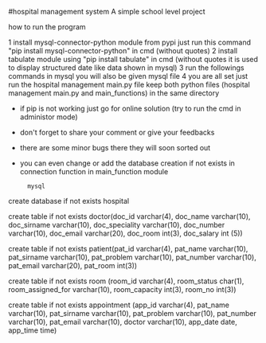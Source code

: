 #hospital management system
A simple school level project

how to run the program

1 install mysql-connector-python module from pypi just run this command "pip install mysql-connector-python" in cmd (without quotes)
2 install tabulate module using "pip install tabulate" in cmd (without quotes it is used to display structured date like data shown in mysql)
3 run the followings commands in mysql you will also be given mysql file 
4 you are all set just run the hospital management main.py file keep both python files (hospital management main.py and main_functions) in the same directory

* if pip is not working just go for online solution (try to run the cmd in administor mode)
* don't forget to share your comment or give your feedbacks
* there are some minor bugs there they will soon sorted out 
* you can even change or add the database creation if not exists in connection function in main_function module   


 		mysql 
create database if not exists hospital

create table if not exists doctor(doc_id varchar(4), doc_name varchar(10), doc_sirname varchar(10), doc_speciality varchar(10), doc_number varchar(10), doc_email varchar(20), doc_room int(3), doc_salary int (5))

create table if not exists patient(pat_id varchar(4), pat_name varchar(10), pat_sirname varchar(10), pat_problem varchar(10), pat_number varchar(10), pat_email varchar(20), pat_room int(3))

create table if not exists room (room_id varchar(4), room_status char(1), room_assigned_for varchar(10), room_capacity int(3), room_no int(3))

create table if not exists appointment (app_id varchar(4), pat_name varchar(10), pat_sirname varchar(10), pat_problem varchar(10), pat_number varchar(10), pat_email varchar(10), doctor varchar(10), app_date date, app_time time)
